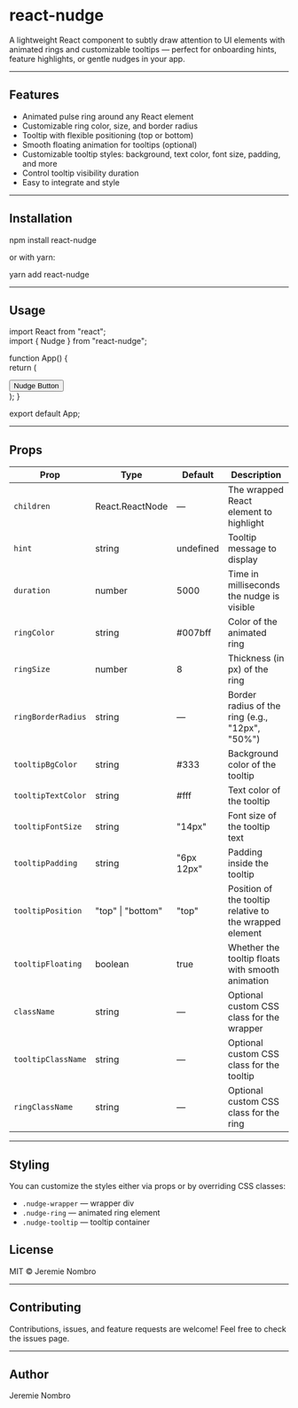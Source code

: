 # react-nudge

A lightweight React component to subtly draw attention to UI elements with animated rings and customizable tooltips — perfect for onboarding hints, feature highlights, or gentle nudges in your app.

---

## Features

- Animated pulse ring around any React element
- Customizable ring color, size, and border radius
- Tooltip with flexible positioning (top or bottom)
- Smooth floating animation for tooltips (optional)
- Customizable tooltip styles: background, text color, font size, padding, and more
- Control tooltip visibility duration
- Easy to integrate and style

---

## Installation

npm install react-nudge

or with yarn:

yarn add react-nudge

---

## Usage

import React from "react";  
import { Nudge } from "react-nudge";

function App() {  
 return (

 <div style={{ padding: 40 }}>  
 <Nudge hint="Click me!" ringColor="tomato" tooltipPosition="top">  
 <button style={{ padding: "10px 20px", borderRadius: 12 }}>  
 Nudge Button  
 </button>  
 </Nudge>  
 </div>  
 );  
}

export default App;

---

## Props

| Prop               | Type              | Default    | Description                                             |
| ------------------ | ----------------- | ---------- | ------------------------------------------------------- |
| `children`         | React.ReactNode   | —          | The wrapped React element to highlight                  |
| `hint`             | string            | undefined  | Tooltip message to display                              |
| `duration`         | number            | 5000       | Time in milliseconds the nudge is visible               |
| `ringColor`        | string            | #007bff    | Color of the animated ring                              |
| `ringSize`         | number            | 8          | Thickness (in px) of the ring                           |
| `ringBorderRadius` | string            | —          | Border radius of the ring (e.g., "12px", "50%")         |
| `tooltipBgColor`   | string            | #333       | Background color of the tooltip                         |
| `tooltipTextColor` | string            | #fff       | Text color of the tooltip                               |
| `tooltipFontSize`  | string            | "14px"     | Font size of the tooltip text                           |
| `tooltipPadding`   | string            | "6px 12px" | Padding inside the tooltip                              |
| `tooltipPosition`  | "top" \| "bottom" | "top"      | Position of the tooltip relative to the wrapped element |
| `tooltipFloating`  | boolean           | true       | Whether the tooltip floats with smooth animation        |
| `className`        | string            | —          | Optional custom CSS class for the wrapper               |
| `tooltipClassName` | string            | —          | Optional custom CSS class for the tooltip               |
| `ringClassName`    | string            | —          | Optional custom CSS class for the ring                  |

---

## Styling

You can customize the styles either via props or by overriding CSS classes:

- `.nudge-wrapper` — wrapper div
- `.nudge-ring` — animated ring element
- `.nudge-tooltip` — tooltip container

## License

MIT © Jeremie Nombro

---

## Contributing

Contributions, issues, and feature requests are welcome! Feel free to check the issues page.

---

## Author

Jeremie Nombro
